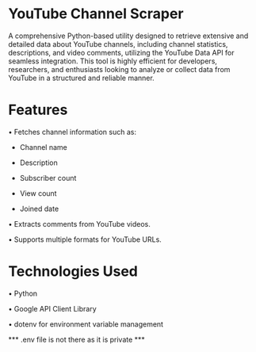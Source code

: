 # YouTube Channel Scraper
A comprehensive Python-based utility designed to retrieve extensive and detailed data about YouTube channels, including channel statistics, descriptions, and video comments, utilizing the YouTube Data API for seamless integration. This tool is highly efficient for developers, researchers, and enthusiasts looking to analyze or collect data from YouTube in a structured and reliable manner.
# Features
•	Fetches channel information such as:

-	Channel name

-	Description

-	Subscriber count

-	View count

-	Joined date

•	Extracts comments from YouTube videos.

•	Supports multiple formats for YouTube URLs.

# Technologies Used

•	Python

•	Google API Client Library

•	dotenv for environment variable management

*** .env file is not there as it is private ***
